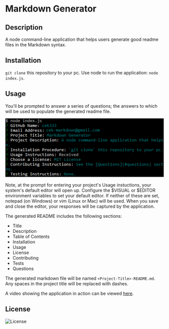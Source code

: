 # Markdown Generator

## Description
A node command-line application that helps users generate good readme files in the Markdown syntax.

## Installation
`git clone` this repository to your pc. Use node to run the application: `node index.js`.

## Usage
You'll be prompted to answer a series of questions; the answers to which will be used to populate the generated readme file. 

![screenshot of markdown generation in use](assets/readme/markdown_usage.png)

Note, at the prompt for entering your project's Usage instuctions, your system's default editor will open up. Configure the $VISUAL or $EDITOR environment variables to set your default editor. If neither of these are set, notepad (on Windows) or vim (Linux or Mac) will be used. When you save and close the editor, your responses will be captured by the application.

The generated README includes the following sections: 
  * Title
  * Description
  * Table of Contents
  * Installation
  * Usage
  * License
  * Contributing
  * Tests
  * Questions

The generated markdown file will be named `<Project-Title>-README.md`. Any spaces in the project title will be replaced with dashes.

A video showing the application in action can be viewed [here](https://drive.google.com/file/d/1lx1F0ZkwMWwphJmd7-iqiSQd-Xi918Bz/view?usp=sharing).

## License
![License](https://img.shields.io/badge/license-MIT-green)
